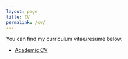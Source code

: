 ```yaml
---
layout: page
title: CV
permalink: /cv/
---
```


You can find my curriculum vitae/resume below.
<ul>
	<li><a href="Michal_Neoral_CV.pdf">Academic CV</a></li>
</ul>

